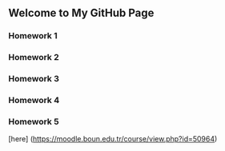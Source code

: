 ## Welcome to My GitHub Page



### Homework 1
### Homework 2
### Homework 3
### Homework 4
### Homework 5

[here] (https://moodle.boun.edu.tr/course/view.php?id=50964)

